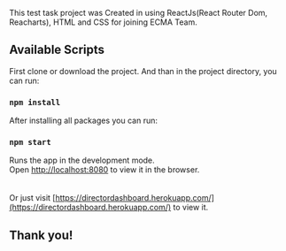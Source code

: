 This test task project was Created in using  ReactJs(React Router Dom, Reacharts), HTML and CSS for joining ECMA Team.

## Available Scripts

First clone or download the project. And than in the project directory, you can run:

### `npm install`

After installing all packages you can run: 

### `npm start`

Runs the app in the development mode.<br />
Open [http://localhost:8080](http://localhost:8080) to view it in the browser.
<br/>
<br/>
<br/>
Or just visit [https://directordashboard.herokuapp.com/](https://directordashboard.herokuapp.com/) to view it.

## Thank you!